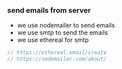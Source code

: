 ### send emails from server

- we use nodemailer to send emails
- we use smtp to send the emails
- we use ethereal for smtp

```js
// https://ethereal.email/create
// https://nodemailer.com/about/
```
